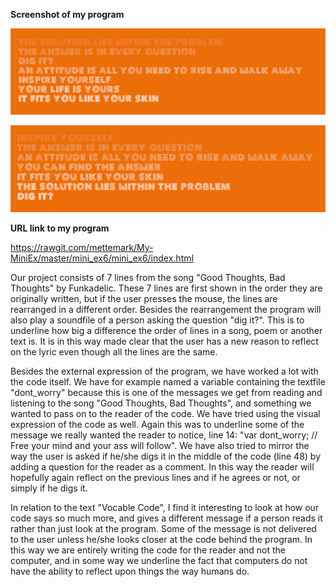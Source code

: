 **Screenshot of my program**

![ScreenShot](https://github.com/mettemark/My-MiniEx/blob/master/mini_ex7/29250782_10212055453004525_1480665115_o.png)



![ScreenShot](https://github.com/mettemark/My-MiniEx/blob/master/mini_ex7/29243134_10212055453284532_1929338908_o.png)



**URL link to my program**

https://rawgit.com/mettemark/My-MiniEx/master/mini_ex6/mini_ex6/index.html


Our project consists of 7 lines from the song "Good Thoughts, Bad Thoughts" by Funkadelic. These 7 lines are first shown in the order they are originally written, but if the user presses the mouse, the lines are rearranged in a different order. Besides the rearrangement the program will also play a soundfile of a person asking the question "dig it?". This is to underline how big a difference the order of lines in a song, poem or another text is. It is in this way made clear that the user has a new reason to reflect on the lyric even though all the lines are the same. 

Besides the external expression of the program, we have worked a lot with the code itself. We have for example named a variable containing the textfile "dont_worry" because this is one of the messages we get from reading and listening to the song "Good Thoughts, Bad Thoughts", and something we wanted to pass on to the reader of the code. 
We have tried using the visual expression of the code as well. Again this was to underline some of the message we really wanted the reader to notice, line 14: "var dont_worry; // Free your mind and your ass will follow".
We have also tried to mirror the way the user is asked if he/she digs it in the middle of the code (line 48) by adding a question for the reader as a comment. In this way the reader will hopefully again reflect on the previous lines and if he agrees or not, or simply if he digs it. 

In relation to the text "Vocable Code", I find it interesting to look at how our code says so much more, and gives a different message if a person reads it rather than just look at the program. Some of the message is not delivered to the user unless he/she looks closer at the code behind the program. In this way we are entirely writing the code for the reader and not the computer, and in some way we underline the fact that computers do not have the ability to reflect upon things the way humans do. 
